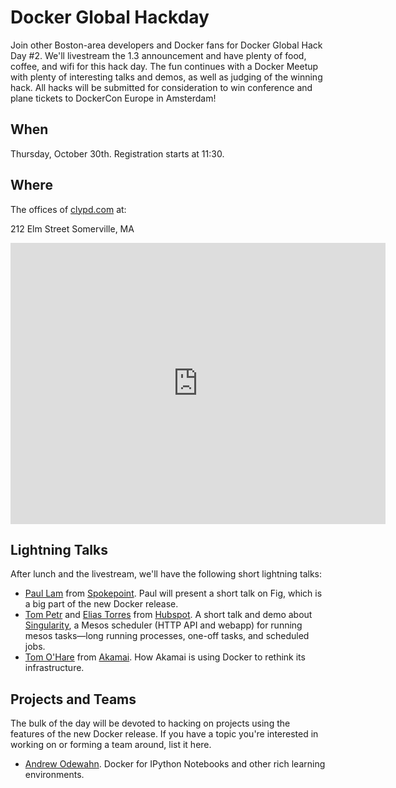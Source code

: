 # Docker Global Hackday

Join other Boston-area developers and Docker fans for Docker Global Hack Day #2. We'll livestream the 1.3 announcement  and have plenty of food, coffee, and wifi for this hack day. The fun continues with a Docker Meetup with plenty of interesting talks and demos, as well as judging of the winning hack. All hacks will be submitted for consideration to win conference and plane tickets to DockerCon Europe in Amsterdam!

## When

Thursday, October 30th.  Registration starts at 11:30.

## Where

The offices of [clypd.com](http://clypd.com/) at:

212 Elm Street
Somerville, MA


<iframe src="https://www.google.com/maps/embed?pb=!1m14!1m8!1m3!1d11786.298276045447!2d-71.1213612!3d42.3942086!3m2!1i1024!2i768!4f13.1!3m3!1m2!1s0x89e3771886bbd285%3A0xe305890786db3356!2s212+Elm+St%2C+Somerville%2C+MA+02144!5e0!3m2!1sen!2sus!4v1414514322037" width="600" height="450" frameborder="0" style="border:0"></iframe>



## Lightning Talks

After lunch and the livestream, we'll have the following short lightning talks:

* [Paul Lam](https://twitter.com/quantisan) from [Spokepoint](http://www.spokepoint.com/).  Paul will present a short talk on Fig, which is a big part of the new Docker release.
* [Tom Petr](https://twitter.com/tpetr) and [Elias Torres](http://www.eliastorres.com/) from [Hubspot](http://www.hubspot.com/).  A short talk and demo about [Singularity](https://github.com/HubSpot/Singularity), a Mesos scheduler (HTTP API and webapp) for running mesos tasks—long running processes, one-off tasks, and scheduled jobs. 
* [Tom O'Hare](https://www.linkedin.com/pub/tom-o-hare) from [Akamai](http://www.akamai.com/).  How Akamai is using Docker to rethink its infrastructure.


## Projects and Teams

The bulk of the day will be devoted to hacking on projects using the features of the new Docker release.  If you have a topic you're interested in working on or forming a team around, list it here.

* [Andrew Odewahn](https://github.com/odewahn).  Docker for IPython Notebooks and other rich learning environments.
